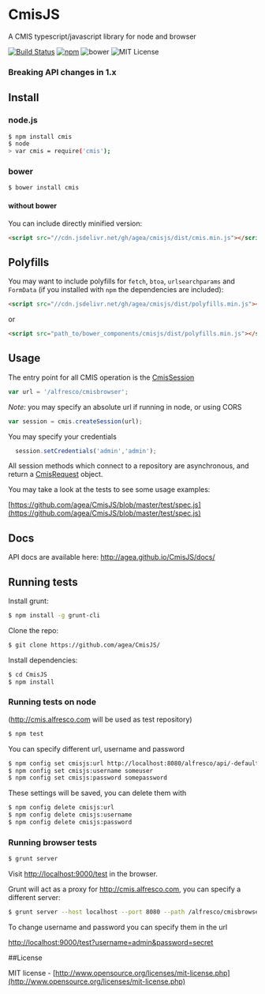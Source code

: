 CmisJS
======

A CMIS typescript/javascript library for node and browser

[![Build Status](https://img.shields.io/travis/agea/CmisJS.svg)](https://travis-ci.org/agea/CmisJS)
[![npm](https://img.shields.io/npm/v/cmis.svg)](https://www.npmjs.com/package/cmis)
![bower](https://img.shields.io/bower/v/cmis.svg)
![MIT License](https://img.shields.io/npm/l/cmis.svg)

### Breaking API changes in 1.x

## Install

### node.js
```bash
$ npm install cmis
$ node
> var cmis = require('cmis');
```

### bower
```bash
$ bower install cmis
```

#### without bower

You can include directly minified version:
```html
<script src="//cdn.jsdelivr.net/gh/agea/cmisjs/dist/cmis.min.js"></script>
```

## Polyfills

You may want to include polyfills for `fetch`, `btoa`, `urlsearchparams` and `FormData` (if you installed with `npm` the dependencies are included):
```html
<script src="//cdn.jsdelivr.net/gh/agea/cmisjs/dist/polyfills.min.js"></script>
```
or 
```html
<script src="path_to/bower_components/cmisjs/dist/polyfills.min.js"></script>
```


## Usage

The entry point for all CMIS operation is the [CmisSession](http://agea.github.io/CmisJS/docs/#!/api/CmisSession)
```javascript
var url = '/alfresco/cmisbrowser';
```

*Note:* you may specify an absolute url if running in node, or using CORS
```javascript
var session = cmis.createSession(url);
```

You may specify your credentials
```javascript
  session.setCredentials('admin','admin');
```

All session methods which connect to a repository are asynchronous, and return a [CmisRequest](http://agea.github.io/CmisJS/docs/#!/api/CmisRequest) object.

You may take a look at the tests to see some usage examples:

[https://github.com/agea/CmisJS/blob/master/test/spec.js](https://github.com/agea/CmisJS/blob/master/test/spec.js)

## Docs

API docs are available here: http://agea.github.io/CmisJS/docs/

## Running tests

Install grunt:
```bash
$ npm install -g grunt-cli
```

Clone the repo:
```bash
$ git clone https://github.com/agea/CmisJS/
```

Install dependencies:
```bash
$ cd CmisJS
$ npm install
```

### Running tests on node

(http://cmis.alfresco.com will be used as test repository)

```bash
$ npm test
```

You can specify different url, username and password
```bash
$ npm config set cmisjs:url http://localhost:8080/alfresco/api/-default-/public/cmis/versions/1.1/browser
$ npm config set cmisjs:username someuser
$ npm config set cmisjs:password somepassword
```
These settings will be saved, you can delete them with
```bash
$ npm config delete cmisjs:url
$ npm config delete cmisjs:username
$ npm config delete cmisjs:password
```


### Running browser tests
```bash
$ grunt server
```

Visit [http://localhost:9000/test](http://localhost:9000/test) in the browser.

Grunt will act as a proxy for http://cmis.alfresco.com, you can specify a different server:
```bash
$ grunt server --host localhost --port 8080 --path /alfresco/cmisbrowser
```

To change username and password you can specify them in the url

[http://localhost:9000/test?username=admin&password=secret](http://localhost:9000/test?username=admin&password=secret)

##License

MIT license - [http://www.opensource.org/licenses/mit-license.php](http://www.opensource.org/licenses/mit-license.php)